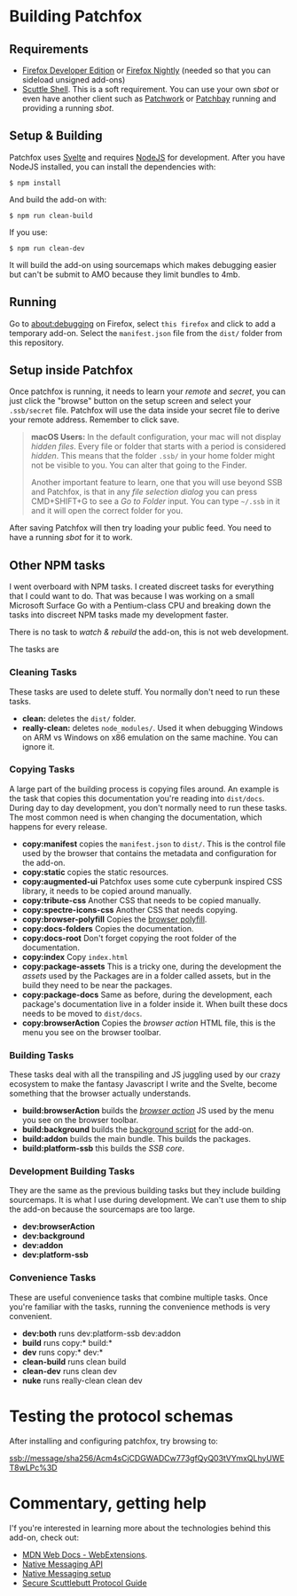 # Building Patchfox

## Requirements

* [Firefox Developer Edition](https://www.mozilla.org/en-US/firefox/developer/) or [Firefox Nightly](https://www.mozilla.org/en-US/firefox/nightly/) (needed so that you can sideload unsigned add-ons)
* [Scuttle Shell](https://github.com/ssbc/scuttle-shell). This is a soft requirement. You can use your own _sbot_ or even have another client such as [Patchwork](http://github.com/ssbc/patchwork) or [Patchbay](http://github.com/ssbc/patchbay) running and providing a running _sbot_. 


## Setup & Building

Patchfox uses [Svelte](https://svelte.technology) and requires [NodeJS](https://nodejs.org) for development. After you have NodeJS installed, you can install the dependencies with:

```
$ npm install
```

And build the add-on with:

```
$ npm run clean-build
```

If you use:

```
$ npm run clean-dev
```

It will build the add-on using sourcemaps which makes debugging easier but can't be submit to AMO because they limit bundles to 4mb.

## Running

Go to [about:debugging](about:debugging) on Firefox, select `this firefox` and click to add a temporary add-on. Select the `manifest.json` file from the `dist/` folder from this repository.

## Setup inside Patchfox

Once patchfox is running, it needs to learn your _remote_ and _secret_, you can just click the "browse" button on the setup screen and select your `.ssb/secret` file. Patchfox will use the data inside your secret file to derive your remote address. Remember to click save. 

> **macOS Users:** In the default configuration, your mac will not display _hidden files_. Every file or folder that starts with a period is considered _hidden_. This means that the folder `.ssb/` in your home folder might not be visible to you. You can alter that going to the Finder. 
>
> Another important feature to learn, one that you will use beyond SSB and Patchfox, is that in any _file selection dialog_ you can press CMD+SHIFT+G to see a _Go to Folder_ input. You can type `~/.ssb` in it and it will open the correct folder for you.

After saving Patchfox will then try loading your public feed. You need to have a running _sbot_ for it to work.

## Other NPM tasks

I went overboard with NPM tasks. I created discreet tasks for everything that I could want to do. That was because I was working on a small Microsoft Surface Go with a Pentium-class CPU and breaking down the tasks into discreet NPM tasks made my development faster.

There is no task to _watch & rebuild_ the add-on, this is not web development. 

The tasks are

### Cleaning Tasks
These tasks are used to delete stuff. You normally don't need to run these tasks.

* **clean:** deletes the `dist/` folder.
* **really-clean:** deletes `node_modules/`. Used it when debugging Windows on ARM vs Windows on x86 emulation on the same machine. You can ignore it.

### Copying Tasks
A large part of the building process is copying files around. An example is the task that copies this documentation you're reading into `dist/docs`. During day to day development, you don't normally need to run these tasks. The most common need is when changing the documentation, which happens for every release.

* **copy:manifest** copies the `manifest.json` to `dist/`. This is the control file used by the browser that contains the metadata and configuration for the add-on.
* **copy:static** copies the static resources.
* **copy:augmented-ui** Patchfox uses some cute cyberpunk inspired CSS library, it needs to be copied around manually.
* **copy:tribute-css** Another CSS that needs to be copied manually.
* **copy:spectre-icons-css** Another CSS that needs copying.
* **copy:browser-polyfill** Copies the [browser polyfill](https://github.com/mozilla/webextension-polyfill).
* **copy:docs-folders** Copies the documentation.
* **copy:docs-root** Don't forget copying the root folder of the documentation.
* **copy:index** Copy `index.html`
* **copy:package-assets** This is a tricky one, during the development the _assets_ used by the Packages are in a folder called assets, but in the build they need to be near the packages.
* **copy:package-docs** Same as before, during the development, each package's documentation live in a folder inside it. When built these docs needs to be moved to `dist/docs`.
* **copy:browserAction** Copies the _browser action_ HTML file, this is the menu you see on the browser toolbar.

### Building Tasks
These tasks deal with all the transpiling and JS juggling used by our crazy ecosystem to make the fantasy Javascript I write and the Svelte, become something that the browser actually understands.

* **build:browserAction** builds the [_browser action_](https://developer.mozilla.org/en-US/docs/Mozilla/Add-ons/WebExtensions/manifest.json/browser_action) JS used by the menu you see on the browser toolbar.
* **build:background** builds the [background script](https://developer.mozilla.org/en-US/docs/Mozilla/Add-ons/WebExtensions/manifest.json/background) for the add-on.
* **build:addon** builds the main bundle. This builds the packages.
* **build:platform-ssb** this builds the _SSB core_.

### Development Building Tasks
They are the same as the previous building tasks but they include building sourcemaps. It is what I use during development. We can't use them to ship the add-on because the sourcemaps are too large.

* **dev:browserAction**
* **dev:background**
* **dev:addon**
* **dev:platform-ssb**

### Convenience Tasks
These are useful convenience tasks that combine multiple tasks. Once you're familiar with the tasks, running the convenience methods is very convenient.

* **dev:both** runs dev:platform-ssb dev:addon
* **build** runs copy:* build:*
* **dev** runs copy:* dev:*
* **clean-build** runs clean build
* **clean-dev** runs clean dev
* **nuke** runs really-clean clean dev

# Testing the protocol schemas

After installing and configuring patchfox, try browsing to:

[ssb://message/sha256/Acm4sCjCDGWADCw773gfQyQ03tVYmxQLhyUWET8wLPc%3D](ssb://message/sha256/Acm4sCjCDGWADCw773gfQyQ03tVYmxQLhyUWET8wLPc%3D)

# Commentary, getting help

I'f you're interested in learning more about the technologies behind this add-on, check out:

* [MDN Web Docs - WebExtensions](https://developer.mozilla.org/en-US/Add-ons/WebExtensions/).
* [Native Messaging API](https://developer.mozilla.org/en-US/Add-ons/WebExtensions/Native_messaging)
* [Native Messaging setup](https://developer.mozilla.org/en-US/Add-ons/WebExtensions/Native_messaging#Setup)
* [Secure Scuttlebutt Protocol Guide](https://ssbc.github.io/scuttlebutt-protocol-guide/)
